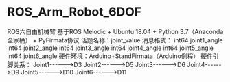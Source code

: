 # ROS_Arm_Robot_6DOF
ROS六自由机械臂
基于ROS Melodic + Ubuntu 18.04 + Python 3.7（Anaconda全家桶） + PyFirmata协议
话题名称：joint_value
消息格式：
  int64 joint1_angle
  int64 joint2_angle
  int64 joint3_angle
  int64 joint4_angle
  int64 joint5_angle
  int64 joint6_angle
硬件环境：Arduino+StandFirmata（Arduino例程）
硬件引脚关系：
  Joint1------>D3
  Joint2------>D5
  Joint3------>D6
  Joint4------>D9
  Joint5------>D10
  Joint6------>D11
